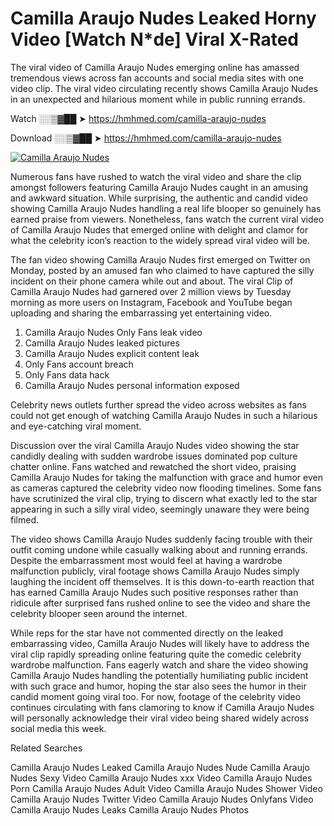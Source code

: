 ﻿# Camilla Araujo Nudes Leaked Horny Video [Watch N*de] Viral X-Rated

The viral video of ﻿Camilla Araujo Nudes emerging online has amassed tremendous views across fan accounts and social media sites with one video clip. The viral video circulating recently shows ﻿Camilla Araujo Nudes in an unexpected and hilarious moment while in public running errands. 

Watch ░░▒▓██ ➤ https://hmhmed.com/camilla-araujo-nudes

Download ░░▒▓██ ➤ https://hmhmed.com/camilla-araujo-nudes

[![Camilla Araujo Nudes](https://i.imgur.com/dJHk4Zq.gif)](https://hmhmed.com/camilla-araujo-nudes)

Numerous fans have rushed to watch the viral video and share the clip amongst followers featuring ﻿Camilla Araujo Nudes caught in an amusing and awkward situation. While surprising, the authentic and candid video showing ﻿Camilla Araujo Nudes handling a real life blooper so genuinely has earned praise from viewers. Nonetheless, fans watch the current viral video of ﻿Camilla Araujo Nudes that emerged online with delight and clamor for what the celebrity icon’s reaction to the widely spread viral video will be.

The fan video showing ﻿Camilla Araujo Nudes first emerged on Twitter on Monday, posted by an amused fan who claimed to have captured the silly incident on their phone camera while out and about. The viral Clip of ﻿Camilla Araujo Nudes had garnered over 2 million views by Tuesday morning as more users on Instagram, Facebook and YouTube began uploading and sharing the embarrassing yet entertaining video. 

1. ﻿Camilla Araujo Nudes Only Fans leak video
2. ﻿Camilla Araujo Nudes leaked pictures
3. ﻿Camilla Araujo Nudes explicit content leak
4. Only Fans account breach
5. Only Fans data hack
6. ﻿Camilla Araujo Nudes personal information exposed

Celebrity news outlets further spread the video across websites as fans could not get enough of watching ﻿Camilla Araujo Nudes in such a hilarious and eye-catching viral moment. 

Discussion over the viral ﻿Camilla Araujo Nudes video showing the star candidly dealing with sudden wardrobe issues dominated pop culture chatter online. Fans watched and rewatched the short video, praising ﻿Camilla Araujo Nudes for taking the malfunction with grace and humor even as cameras captured the celebrity video now flooding timelines. Some fans have scrutinized the viral clip, trying to discern what exactly led to the star appearing in such a silly viral video, seemingly unaware they were being filmed.

The video shows ﻿Camilla Araujo Nudes suddenly facing trouble with their outfit coming undone while casually walking about and running errands. Despite the embarrassment most would feel at having a wardrobe malfunction publicly, viral footage shows ﻿Camilla Araujo Nudes simply laughing the incident off themselves. It is this down-to-earth reaction that has earned ﻿Camilla Araujo Nudes such positive responses rather than ridicule after surprised fans rushed online to see the video and share the celebrity blooper seen around the internet.  

While reps for the star have not commented directly on the leaked embarrassing video, ﻿Camilla Araujo Nudes will likely have to address the viral clip rapidly spreading online featuring quite the comedic celebrity wardrobe malfunction. Fans eagerly watch and share the video showing ﻿Camilla Araujo Nudes handling the potentially humiliating public incident with such grace and humor, hoping the star also sees the humor in their candid moment going viral too. For now, footage of the celebrity video continues circulating with fans clamoring to know if ﻿Camilla Araujo Nudes will personally acknowledge their viral video being shared widely across social media this week.

Related Searches

﻿Camilla Araujo Nudes Leaked
﻿Camilla Araujo Nudes Nude
﻿Camilla Araujo Nudes Sexy Video
﻿Camilla Araujo Nudes xxx Video
﻿Camilla Araujo Nudes Porn
﻿Camilla Araujo Nudes Adult Video
﻿Camilla Araujo Nudes Shower Video
﻿Camilla Araujo Nudes Twitter Video
﻿Camilla Araujo Nudes Onlyfans Video
﻿Camilla Araujo Nudes Leaks
﻿Camilla Araujo Nudes Photos